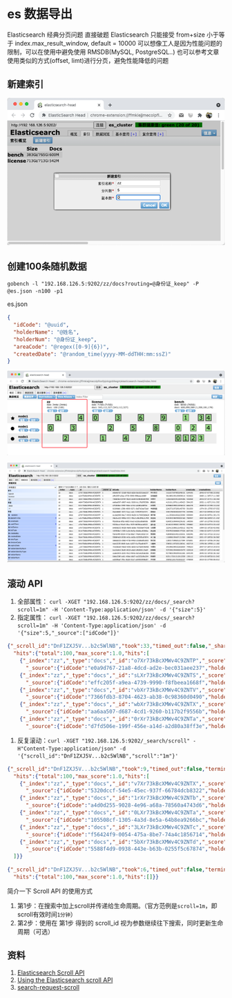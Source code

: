 # es 数据导出

Elasticsearch 经典分页问题
直接破题 Elasticsearch 只能接受 from+size 小于等于 index.max_result_window, default = 10000
可以想像工人是因为性能问题的限制，可以在使用中避免使用 RMSDB(MySQL, PostgreSQL..) 也可以参考文章使用类似的方式(offset, limt)进行分页，避免性能降低的问题

## 新建索引

![img.png](_images/img_es_create_index.png)

## 创建100条随机数据

`gobench -l "192.168.126.5:9202/zz/docs?routing=@身份证_keep" -P @es.json -n100 -p1`

es.json

```json
{
  "idCode": "@uuid",
  "holderName": "@姓名",
  "holderNum": "@身份证_keep",
  "areaCode": "@regex([0-9]{6})",
  "createdDate": "@random_time(yyyy-MM-ddTHH:mm:ssZ)"
}
```

![img.png](_images/img_es_random_data.png)

![img.png](_images/img_es_random_data_view.png)

## 滚动 API

1. 全部属性： `curl -XGET "192.168.126.5:9202/zz/docs/_search?scroll=1m" -H 'Content-Type:application/json' -d '{"size":5}'`
1. 指定属性： `curl -XGET "192.168.126.5:9202/zz/docs/_search?scroll=1m" -H 'Content-Type:application/json' -d '{"size":5,"_source":["idCode"]}'`

```json
{"_scroll_id":"DnF1ZXJ5V...b2c5WlNB","took":33,"timed_out":false,"_shards":{"total":5,"successful":5,"skipped":0,"failed":0},
  "hits":{"total":100,"max_score":1.0,"hits":[
    {"_index":"zz","_type":"docs","_id":"o7Xr73kBcXMWv4C9ZNTP","_score":1.0,"_routing":"112237197905248151",
      "_source":{"idCode":"e0a9d767-21a8-4dcd-ad2e-bec031aee237","holderName":"仲孙袲闫","holderNum":"112237197905248151","areaCode":"534195","createdDate":"2042-07-07T08:33:00Z"}},
    {"_index":"zz","_type":"docs","_id":"sLXr73kBcXMWv4C9ZNTS","_score":1.0,"_routing":"36108919910909901X",
      "_source":{"idCode":"effc205f-a9ea-4739-9990-f8fbeea1668f","holderName":"徐离骾缵","holderNum":"36108919910909901X","areaCode":"922622","createdDate":"2069-11-30T17:11:38Z"}},
    {"_index":"zz","_type":"docs","_id":"vbXr73kBcXMWv4C9ZNTV","_score":1.0,"_routing":"125618201912304306",
      "_source":{"idCode":"7366fdb3-8704-4623-ab38-0c98360d0490","holderName":"许懕俎","holderNum":"125618201912304306","areaCode":"425058","createdDate":"2015-07-31T11:18:19Z"}},
    {"_index":"zz","_type":"docs","_id":"wbXr73kBcXMWv4C9ZNTX","_score":1.0,"_routing":"419101197011145423",
      "_source":{"idCode":"aa6aa507-d687-4cd1-9260-b117b2f9556b","holderName":"郝諭垊","holderNum":"419101197011145423","areaCode":"504195","createdDate":"2052-11-02T13:01:35Z"}},
    {"_index":"zz","_type":"docs","_id":"0rXr73kBcXMWv4C9ZNTa","_score":1.0,"_routing":"61986019901204651X",
      "_source":{"idCode":"d7fd506e-199f-456e-a14d-a2d80a38ff3e","holderName":"宋憱摼","holderNum":"61986019901204651X","areaCode":"665278","createdDate":"2009-01-21T09:13:23Z"}}]}}
```

1. 反复滚动：`curl -XGET "192.168.126.5:9202/_search/scroll" -H"Content-Type:application/json" -d '{"scroll_id":"DnF1ZXJ5V...b2c5WlNB","scroll":"1m"}'`

```json
{"_scroll_id":"DnF1ZXJ5V...b2c5WlNB","took":9,"timed_out":false,"terminated_early":true,"_shards":{"total":5,"successful":5,"skipped":0,"failed":0},
  "hits":{"total":100,"max_score":1.0,"hits":[
    {"_index":"zz","_type":"docs","_id":"v7Xr73kBcXMWv4C9ZNTX","_score":1.0,"_routing":"814610199001159752",
      "_source":{"idCode":"5320dccf-54e5-45ec-937f-66784dcb8322","holderName":"翟釞重","holderNum":"814610199001159752","areaCode":"335682","createdDate":"2020-03-04T15:33:44Z"}},
    {"_index":"zz","_type":"docs","_id":"1rXr73kBcXMWv4C9ZNTb","_score":1.0,"_routing":"323413198612145612",
      "_source":{"idCode":"a4d0d255-9028-4e96-a68a-78560a4743d6","holderName":"甘雇飋","holderNum":"323413198612145612","areaCode":"062746","createdDate":"1994-02-19T20:42:09Z"}},
    {"_index":"zz","_type":"docs","_id":"0LXr73kBcXMWv4C9ZNTa","_score":1.0,"_routing":"533792200808177326",
      "_source":{"idCode":"105508cf-1305-4a3d-8e5a-64b8ea9266bc","holderName":"高扂攁","holderNum":"533792200808177326","areaCode":"667156","createdDate":"1990-02-02T17:23:57Z"}},
    {"_index":"zz","_type":"docs","_id":"3LXr73kBcXMWv4C9ZNTc","_score":1.0,"_routing":"428909201401105931",
      "_source":{"idCode":"f56424f9-0054-475a-8be7-74a4c1856714","holderName":"曹礶罹","holderNum":"428909201401105931","areaCode":"838346","createdDate":"2067-02-14T22:32:21Z"}},
    {"_index":"zz","_type":"docs","_id":"5bXr73kBcXMWv4C9ZNTd","_score":1.0,"_routing":"11089819940713156X",
      "_source":{"idCode":"5588f4d9-0938-443e-b63b-0255f5c67874","holderName":"华工輣","holderNum":"11089819940713156X","areaCode":"188240","createdDate":"2051-07-28T20:36:58Z"}}
  ]}}
```

```json
{"_scroll_id":"DnF1ZXJ5V...b2c5WlNB","took":6,"timed_out":false,"terminated_early":true,"_shards":{"total":5,"successful":5,"skipped":0,"failed":0},
  "hits":{"total":100,"max_score":1.0,"hits":[]}}
```

简介一下 Scroll API 的使用方式

1. 第1步：在搜索中加上scroll并传递给生命周期。（官方范例是`scroll=1m`，即scroll有效时间`1分钟`）
1. 第2步：使用在 第1步 得到的 scroll_id 视为参数继续往下搜索，同时更新生命周期（可选）

## 资料

1. [Elasticsearch Scroll API](https://medium.com/@cc.donn/elasticsearch-scroll-api-751fb07e564d)
1. [Using the Elasticsearch scroll API](https://gist.github.com/cb372/4567f624894706c70e65)
1. [search-request-scroll](https://www.elastic.co/guide/en/elasticsearch/reference/6.8/search-request-scroll.html)
